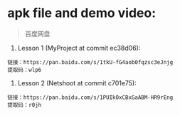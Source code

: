 # apk file and demo video:

> 百度网盘

1. Lesson 1 (MyProject at commit ec38d06):

```
链接：https://pan.baidu.com/s/1tkU-fG4aob0fqzsc3eJnjg 
提取码：wlp6 
```

1. Lesson 2 (Netshoot at commit c701e75):

```
链接：https://pan.baidu.com/s/1PUIkOxCBxGaABM-HR9rEng 
提取码：r0jh 
```
